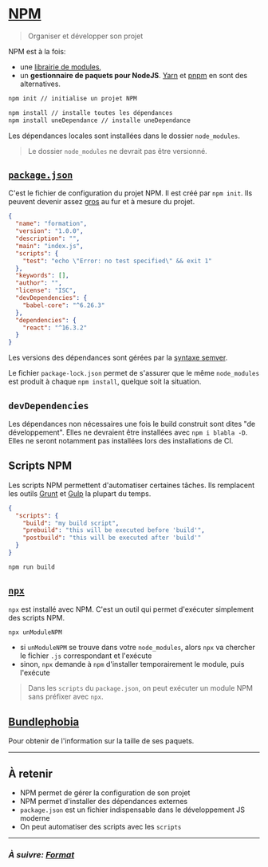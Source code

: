 # [NPM](https://www.npmjs.com/)

> Organiser et développer son projet

NPM est à la fois:
- une [librairie de modules](https://www.npmjs.com/),
- un **gestionnaire de paquets pour NodeJS**. [Yarn](https://yarnpkg.com/) et [pnpm](https://pnpm.io/fr/) en sont des alternatives.


```bash
npm init // initialise un projet NPM

npm install // installe toutes les dépendances
npm install uneDependance // installe uneDependance
```

Les dépendances locales sont installées dans le dossier `node_modules`.

> Le dossier `node_modules` ne devrait pas être versionné.

## [`package.json`](https://docs.npmjs.com/getting-started/using-a-package.json)

C'est le fichier de configuration du projet NPM. Il est créé par `npm init`. Ils peuvent devenir assez [gros](https://gitlab.com/mapcontrib/mapcontrib.next/blob/develop/packages/web/package.json) au fur et à mesure du projet.

```json
{
  "name": "formation",
  "version": "1.0.0",
  "description": "",
  "main": "index.js",
  "scripts": {
    "test": "echo \"Error: no test specified\" && exit 1"
  },
  "keywords": [],
  "author": "",
  "license": "ISC",
  "devDependencies": {
    "babel-core": "^6.26.3"
  },
  "dependencies": {
    "react": "^16.3.2"
  }
}
```

Les versions des dépendances sont gérées par la [syntaxe semver](https://docs.npmjs.com/files/package.json#dependencies).

Le fichier `package-lock.json` permet de s'assurer que le même `node_modules` est produit à chaque `npm install`, quelque soit la situation.

## `devDependencies`

Les dépendances non nécessaires une fois le build construit sont dites "de développement".
Elles ne devraient être installées avec `npm i blabla -D`. Elles ne seront notamment pas installées lors des installations de CI.

## Scripts NPM

Les scripts NPM permettent d'automatiser certaines tâches. Ils remplacent les outils [Grunt](https://gruntjs.com/) et [Gulp](https://gulpjs.com/) la plupart du temps.

```json
{
  "scripts": {
    "build": "my build script",
    "prebuild": "this will be executed before 'build'",
    "postbuild": "this will be executed after 'build'"
  }
}
```

```bash
npm run build
```

## [`npx`](https://medium.com/@maybekatz/introducing-npx-an-npm-package-runner-55f7d4bd282b)

`npx` est installé avec NPM. C'est un outil qui permet d'exécuter simplement des scripts NPM.

```bash
npx unModuleNPM
```

- si `unModuleNPM` se trouve dans votre `node_modules`, alors `npx` va chercher le fichier `.js` correspondant et l'exécute
- sinon, `npx` demande à `npm` d'installer temporairement le module, puis l'exécute

> Dans les `scripts` du `package.json`, on peut exécuter un module NPM sans préfixer avec `npx`.

## [Bundlephobia](https://bundlephobia.com/)

Pour obtenir de l'information sur la taille de ses paquets.


---

## À retenir

- NPM permet de gérer la configuration de son projet
- NPM permet d'installer des dépendances externes
- `package.json` est un fichier indispensable dans le développement JS moderne
- On peut automatiser des scripts avec les `scripts`


---

### _À suivre: [Format](./6-4_clean.md)_

